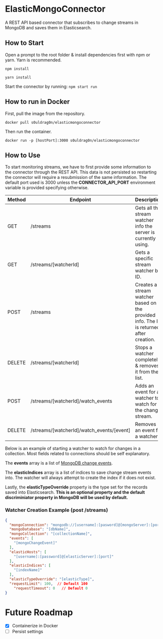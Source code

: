 # ElasticMongoConnector
A REST API based connector that subscribes to change streams in MongoDB and saves them in Elasticsearch.

## How to Start
Open a prompt to the root folder & install dependencies first with npm or yarn. Yarn is recommended.

```npm install```

```yarn install```

Start the connector by running: ```npm start run```

## How to run in Docker
First, pull the image from the repository.

```docker pull s0uldrag0n/elasticmongoconnector```

Then run the container.

```docker run -p [hostPort]:3000 s0uldrag0n/elasticmongoconnector```

## How to Use
To start monitoring streams, we have to first provide some information to the connector through the REST API. This data is not persisted so restarting the connector will require a resubmission of the same information. The default port used is 3000 unless the **CONNECTOR_API_PORT** environment variable is provided specifying otherwise.

Method | Endpoint | Description
------ | -------- | -----------
GET | /streams | Gets all the stream watcher info the server is currently using.
GET | /streams/[watcherId] | Gets a specific stream watcher by ID.
POST | /streams | Creates a stream watcher based on the provided info. The ID is returned after creation.
DELETE | /streams/[watcherId] | Stops a watcher completely & removes it from the list.
POST | /streams/[watcherId]/watch_events | Adds an event for a watcher to watch for in the change stream.
DELETE | /streams/[watcherId]/watch_events/[event] | Removes an event for a watcher.

Below is an example of starting a watcher to watch for changes in a collection. Most fields related to connections should be self explanatory.

The **events** array is a list of [MongoDB change events](https://docs.mongodb.com/manual/reference/change-events/#change-stream-output).

The **elasticIndices** array is a list of indices to save change stream events into. The watcher will always attempt to create the index if it does not exist.

Lastly, the **elasticTypeOverride** property is the type set for the records saved into Elasticsearch. **This is an optional property and the default discriminiator property in MongoDB will be used by default.**

### Watcher Creation Example (post /streams)
```json
{
  "mongoConnection": "mongodb://[username]:[pasword]@[mongoServer]:[port]/[dbName]",
  "mongoDatabase": "[dbName]",
  "mongoCollection": "[collectionName]",
  "events": [
    "[mongoChangeEvent]"
  ],
  "elasticHosts": [
    "[username]:[password]@[elasticServer]:[port]"
  ],
  "elasticIndices": [
    "[indexName]"
  ],
  "elasticTypeOverride": "[elasticType]",
  "requestLimit": 100,  // Default 100
	"requestTimeout": 0   // Default 0
}
```

# Future Roadmap
- [x] Containerize in Docker
- [ ] Persist settings
